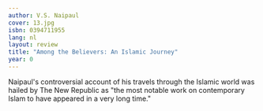 ```yaml
---
author: V.S. Naipaul
cover: 13.jpg
isbn: 0394711955
lang: nl
layout: review
title: "Among the Believers: An Islamic Journey"
year: 0
---
```


Naipaul's controversial account of his travels through the Islamic world was hailed by The New Republic as "the most notable work on contemporary Islam to have appeared in a very long time."
